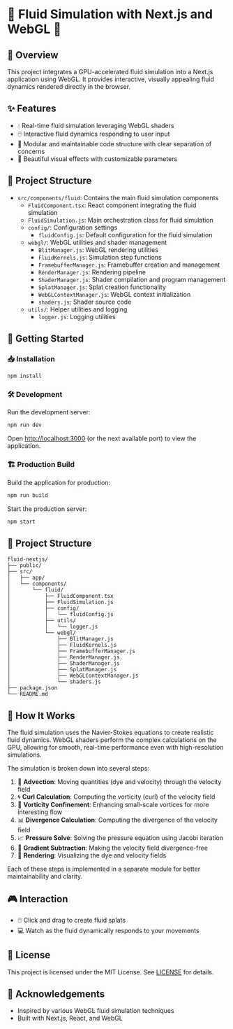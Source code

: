 # 🌊 Fluid Simulation with Next.js and WebGL 🌊

## 🚀 Overview
This project integrates a GPU-accelerated fluid simulation into a Next.js application using WebGL. It provides interactive, visually appealing fluid dynamics rendered directly in the browser.

## ✨ Features
- 💧 Real-time fluid simulation leveraging WebGL shaders
- 🖱️ Interactive fluid dynamics responding to user input
- 🧩 Modular and maintainable code structure with clear separation of concerns
- 🎨 Beautiful visual effects with customizable parameters

## 📂 Project Structure
- `src/components/fluid`: Contains the main fluid simulation components
  - `FluidComponent.tsx`: React component integrating the fluid simulation
  - `FluidSimulation.js`: Main orchestration class for fluid simulation
  - `config/`: Configuration settings
    - `fluidConfig.js`: Default configuration for the fluid simulation
  - `webgl/`: WebGL utilities and shader management
    - `BlitManager.js`: WebGL rendering utilities
    - `FluidKernels.js`: Simulation step functions
    - `FramebufferManager.js`: Framebuffer creation and management
    - `RenderManager.js`: Rendering pipeline
    - `ShaderManager.js`: Shader compilation and program management
    - `SplatManager.js`: Splat creation functionality
    - `WebGLContextManager.js`: WebGL context initialization
    - `shaders.js`: Shader source code
  - `utils/`: Helper utilities and logging
    - `logger.js`: Logging utilities

## 🚀 Getting Started

### 📥 Installation
```bash
npm install
```

### 🛠️ Development
Run the development server:
```bash
npm run dev
```
Open [http://localhost:3000](http://localhost:3000) (or the next available port) to view the application.

### 🏗️ Production Build
Build the application for production:
```bash
npm run build
```

Start the production server:
```bash
npm start
```

## 📁 Project Structure
```
fluid-nextjs/
├── public/
├── src/
│   ├── app/
│   └── components/
│       └── fluid/
│           ├── FluidComponent.tsx
│           ├── FluidSimulation.js
│           ├── config/
│           │   └── fluidConfig.js
│           ├── utils/
│           │   └── logger.js
│           └── webgl/
│               ├── BlitManager.js
│               ├── FluidKernels.js
│               ├── FramebufferManager.js
│               ├── RenderManager.js
│               ├── ShaderManager.js
│               ├── SplatManager.js
│               ├── WebGLContextManager.js
│               └── shaders.js
├── package.json
└── README.md
```

## 🧪 How It Works
The fluid simulation uses the Navier-Stokes equations to create realistic fluid dynamics. WebGL shaders perform the complex calculations on the GPU, allowing for smooth, real-time performance even with high-resolution simulations.

The simulation is broken down into several steps:
1. 🔄 **Advection**: Moving quantities (dye and velocity) through the velocity field
2. 🌀 **Curl Calculation**: Computing the vorticity (curl) of the velocity field
3. 🔄 **Vorticity Confinement**: Enhancing small-scale vortices for more interesting flow
4. 📊 **Divergence Calculation**: Computing the divergence of the velocity field
5. 📈 **Pressure Solve**: Solving the pressure equation using Jacobi iteration
6. 🔄 **Gradient Subtraction**: Making the velocity field divergence-free
7. 🎨 **Rendering**: Visualizing the dye and velocity fields

Each of these steps is implemented in a separate module for better maintainability and clarity.

## 🎮 Interaction
- 🖱️ Click and drag to create fluid splats
- 💻 Watch as the fluid dynamically responds to your movements

## 📝 License
This project is licensed under the MIT License. See [LICENSE](LICENSE) for details.

## 🙏 Acknowledgements
- Inspired by various WebGL fluid simulation techniques
- Built with Next.js, React, and WebGL
